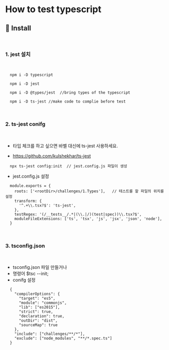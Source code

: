 # How to test typescript

## 🧬 Install

<br />

### 1. jest 설치

<br />

```
  npm i -D typescript

  npm i -D jest

  npm i -D @types/jest  //bring types of the typescript

  npm i -D ts-jest //make code to complie before test
```

<br />

### 2. ts-jest conifg

<br />

- 타입 체크를 하고 싶으면 바벨 대신에 ts-jest 사용하세요.

- https://github.com/kulshekhar/ts-jest

```
  npx ts-jest config:init  // jest.config.js 파일이 생성

```

- jest.config.js 설정

```
  module.exports = {
    roots: ['<rootDir>/challenges/1.Types'],   // 테스트를 할 파일의 위치를 설정
    transform: {
      '^.+\\.tsx?$': 'ts-jest',
    },
    testRegex: '(/__tests__/.*|(\\.|/)(test|spec))\\.tsx?$',
    moduleFileExtensions: ['ts', 'tsx', 'js', 'jsx', 'json', 'node'],
  }
```

<br />

### 3. tsconfig.json

<br />

- tsconfig.json 파일 만들거나
- 명령어 $tsc --init;
- conifg 설정

```
  {
    "compilerOptions": {
      "target": "es5",
      "module": "commonjs",
      "lib": ["es2015"],
      "strict": true,
      "declaration": true,
      "outDir": "dist",
      "sourceMap": true
    },
    "include": ["challenges/**/*"],
    "exclude": ["node_modules", "**/*.spec.ts"]
  }
```
